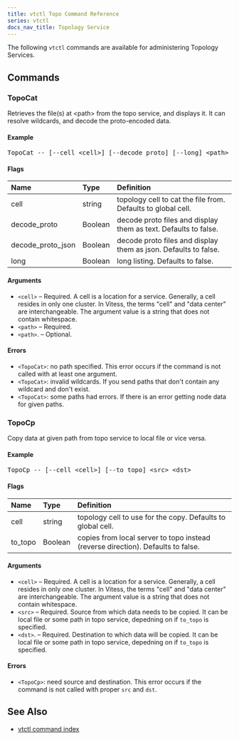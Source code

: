 ```yaml
---
title: vtctl Topo Command Reference
series: vtctl
docs_nav_title: Topology Service
---
```


The following `vtctl` commands are available for administering Topology Services.

## Commands

### TopoCat

Retrieves the file(s) at &lt;path&gt; from the topo service, and displays it. It can resolve wildcards, and decode the proto-encoded data.

#### Example

<pre class="command-example">TopoCat -- [--cell &lt;cell&gt;] [--decode_proto] [--long] &lt;path&gt; [&lt;path&gt;...]</pre>

#### Flags

| Name | Type | Definition                                                      |
| :-------- | :--------- |:----------------------------------------------------------------|
| cell | string | topology cell to cat the file from. Defaults to global cell.    |
| decode_proto | Boolean | decode proto files and display them as text. Defaults to false. |
| decode_proto_json | Boolean | decode proto files and display them as json. Defaults to false. |
| long | Boolean | long listing. Defaults to false.                                |


#### Arguments

* <code>&lt;cell&gt;</code> &ndash; Required. A cell is a location for a service. Generally, a cell resides in only one cluster. In Vitess, the terms "cell" and "data center" are interchangeable. The argument value is a string that does not contain whitespace.
* <code>&lt;path&gt;</code> &ndash; Required.
* <code>&lt;path&gt;</code>. &ndash; Optional.

#### Errors

* <code>&lt;TopoCat&gt;</code>: no path specified. This error occurs if the command is not called with at least one argument.
* <code>&lt;TopoCat&gt;</code>: invalid wildcards. If you send paths that don't contain any wildcard and don't exist.
* <code>&lt;TopoCat&gt;</code>: some paths had errors. If there is an error getting node data for given paths.
  
### TopoCp

Copy data at given path from topo service to local file or vice versa.

#### Example

<pre class="command-example">TopoCp -- [--cell &lt;cell&gt;] [--to_topo] &lt;src&gt; &lt;dst&gt; </pre>

#### Flags

| Name | Type | Definition                                      |
| :-------- | :--------- |:------------------------------------------------|
| cell | string | topology cell to use for the copy. Defaults to global cell. |
| to_topo | Boolean | copies from local server to topo instead (reverse direction). Defaults to false. |

#### Arguments

* <code>&lt;cell&gt;</code> &ndash; Required. A cell is a location for a service. Generally, a cell resides in only one cluster. In Vitess, the terms "cell" and "data center" are interchangeable. The argument value is a string that does not contain whitespace.
* <code>&lt;src&gt;</code> &ndash; Required. Source from which data needs to be copied. It can be local file or some path in topo service, depedning on if `to_topo` is specified.
* <code>&lt;dst&gt;</code>. &ndash; Required. Destination to which data will be copied. It can be local file or some path in topo service, depedning on if `to_topo` is specified.

#### Errors

* <code>&lt;TopoCp&gt;</code>: need source and destination. This error occurs if the command is not called with proper `src` and `dst`.


## See Also

* [vtctl command index](../../vtctl)
